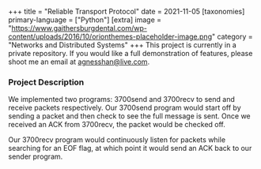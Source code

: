 +++
title = "Reliable Transport Protocol"
date = 2021-11-05
[taxonomies]
primary-language = ["Python"]
[extra]
image = "https://www.gaithersburgdental.com/wp-content/uploads/2016/10/orionthemes-placeholder-image.png"
category = "Networks and Distributed Systems"
+++
This project is currently in a private repository. If you would like a full demonstration of features, please shoot me an email at [agnesshan@live.com](mailto:agnesshan@live.com).

### Project Description
We implemented two programs: 3700send and 3700recv to send and receive packets respectively. Our 3700send program would start off by sending a packet and then check to see the full message is sent. Once we received an ACK from 3700recv, the packet would be checked off.

Our 3700recv program would continuously listen for packets while searching for an EOF flag, at which point it would send an ACK back to our sender program. 